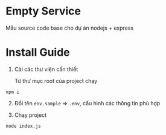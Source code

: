 # Empty Service
Mẫu source code base cho dự án nodejs + express 

# Install Guide

1. Cài các thư viện cần thiết

    Từ thư mục root của project chạy
```
npm i
```

2. Đổi tên `env.sample` => `.env`, cấu hình các thông tin phù hợp

3. Chạy project

```
node index.js
```
